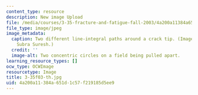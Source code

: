 ```yaml
---
content_type: resource
description: New image Upload
file: /media/courses/3-35-fracture-and-fatigue-fall-2003/4a200a11384a651d1c57f219185d5ee9_3-35f03-th.jpg
file_type: image/jpeg
image_metadata:
  caption: Two different line-integral paths around a crack tip. (Image courtesy of
    Subra Suresh.)
  credit: ''
  image-alt: Two concentric circles on a field being pulled apart.
learning_resource_types: []
ocw_type: OCWImage
resourcetype: Image
title: 3-35f03-th.jpg
uid: 4a200a11-384a-651d-1c57-f219185d5ee9
---
```

